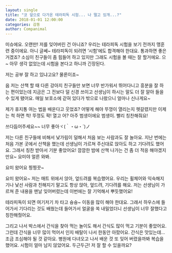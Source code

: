 ```yaml
---
layout: single
title: "코 앞으로 다가온 테라피독 시험... 나 떨고 있개...?"
date: 2018-01-01 12:00:00
categories: 감동
author: Companimal
---
```


미슈에요. 오랜만! 저를 잊어버린 건 아니죠? 우리는 테라피독 시험을 보기 전까지 맹훈련 중이에요. 아니 글쎄~ 테라피독이 되려면 ‘시험’에도 합격해야 한대요. 통과하면 좋은 거겠죠? 소심이 친구들이 좀 힘들어 하고 있지만 그래도 시험을 볼 때는 잘 할거에요. 으~ 아무 생각 없었는데 시험을 본다고 하니까 긴장된다.

저는 공부 잘 하고 있냐고요? 물론이죠~

음 저는 산책 할 때 다른 강아지 친구들만 보면 너무 반가워서 뛰어다니고 흥분을 잘 하는 편이었는데 지금은 그 전보다 덜 신경 쓰이고 선생님이 하시는 말도 더 잘 알아 들을 수 있게 됐어요. 매일 보호소에 갇혀 있다가 밖으로 나왔으니 얼마나 신나게요~

제가 휴지통 여는 법을 배운다고 웃었죠? 어떻게 해야 뚜껑이 열리는지 헷갈렸지만 이제는 척 하면 척! 뚜껑도 팍! 열고 어? 아주 범생이에요 범생이. 빨리 칭찬해줘요!

쓰다듬어주세요~~ 너무 좋아ヾ(｀・ω・´)ノ

저는 다른 친구들에 비해서 낯가림이 덜해서 처음 보는 사람과도 잘 놀아요. 지난 번에는 처음 가본 곳에서 산책을 했는데 선생님이 가르쳐 주신대로 앉아도 하고 기다려도 했어요. 그래서 칭찬 받아서 기분 좋았어요! 깜깜한 밤에 산책 나가는 건 좀 더 적응 해야겠지만요~ 요미야 얼른 와봐.

요미 왔어요 찡찡끗~

요미 왔어요~ 저는 매트 위에서 앉아, 엎드려를 복습했어요. 우리는 휠체어와 익숙해지기나 낯선 사람과 친해지기 말고도 항상 앉아, 엎드려, 기다려를 해요. 저는 선생님이 가르쳐 준 내용을 맨날 잊어버렸는데 이번에는 잘 기억해서 뿌듯했어요!

테라피독이 되면 여기저기 차 타고 슝슝~ 이동을 많이 해야 한대요. 그래서 하우스에 들어가서 기다리는 것도 배웠는데 들어가서 얼굴을 쏙 내밀었더니 선생님이 너무 잘했다고 칭찬해줬어요.

그리고 나서 박스에서 간식을 찾아 먹는 놀이도 해서 간식도 많이 먹고 기분이 좋았어요. 그런데 간식을 너무 많이 먹어서 인지 배탈이 나서 한동안 아팠어요. 간식은 맛있는데... 조금 조심해야 될 것 같아요. 병원에 다녀오고 나서 배운 것 또 잊어 버렸을까봐 복습을 했어요. 시험이 얼마 남지 않았어요. 두근두근! 저 잘 할 수 있을까요?
